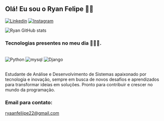## Olá! Eu sou o Ryan Felipe 🙋🏽

[![Linkedin](https://img.shields.io/badge/LinkedIn-0077B5?style=for-the-badge&logo=linkedin&logoColor=white)](https://www.linkedin.com/in/ryanfelipedecarvalho/)
[![Instagram](https://img.shields.io/badge/Instagram-E4405F?style=for-the-badge&logo=instagram&logoColor=white)](https://instagram.com/ryaanf)


![Ryan GitHub stats](https://github-readme-stats.vercel.app/api?username=devryan&show_icons=true&theme=tokyonight)

### Tecnologias presentes no meu dia 🧑🏽‍💻.

<div style= "display: inline_block"><br/>
  <img align="center" alt= "Python"src="https://img.shields.io/badge/Python-14354C?style=for-the-badge&logo=python&logoColor=white"/>
  <img align="center" alt= "mysql"src="https://img.shields.io/badge/MySQL-00000F?style=for-the-badge&logo=mysql&logoColor=white"/>
  <img align="center" alt= "Django"src="https://img.shields.io/badge/Django-092E20?style=for-the-badge&logo=django&logoColor=white"/>
</div><br/>

Estudante de Análise e Desenvolvimento de Sistemas apaixonado por tecnologia e inovação, sempre em busca de novos desafios e aprendizados para transformar ideias em soluções. Pronto para contribuir e crescer no mundo da programação.

### Email para contato:
ryaanfeliipe22@gmail.com

